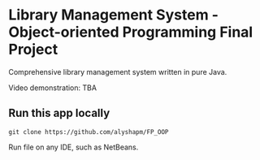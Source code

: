 # Library Management System - Object-oriented Programming Final Project
Comprehensive library management system written in pure Java.

Video demonstration: TBA

## Run this app locally
```
git clone https://github.com/alyshapm/FP_OOP
```
Run file on any IDE, such as NetBeans.
